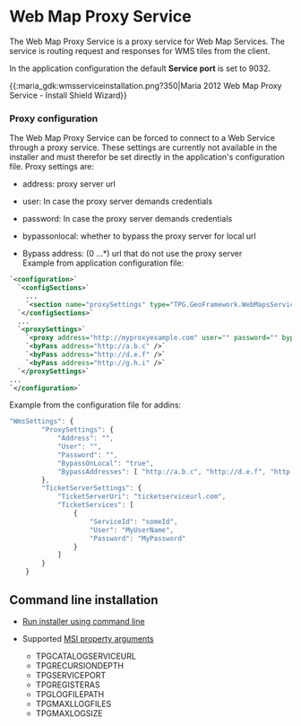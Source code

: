 #  Web Map Proxy Service

The Web Map Proxy Service is a proxy service for Web Map Services. The service is routing request and responses for WMS tiles from the client.

In the application configuration the default **Service port** is set to 9032.

{{:maria_gdk:wmsserviceinstallation.png?350|Maria 2012 Web Map Proxy Service - Install Shield Wizard}}
### Proxy configuration

The Web Map Proxy Service can be forced to connect to a Web Service through a proxy service. These settings are currently not available in the installer and must therefor be set directly in the application's configuration file.
Proxy settings are:

*  address: proxy server url

*  user: In case the proxy server demands credentials

*  password: In case the proxy server demands credentials

*  bypassonlocal: whether to bypass the proxy server for local url

*  Bypass address: (0 …*) url that do not use the proxy server  
Example from application configuration file:

```xml
`<configuration>`
  `<configSections>`
    ...
    `<section name="proxySettings" type="TPG.GeoFramework.WebMapsService.ProxyConfiguration, TPG.GeoFramework.WebMapsService" />`
  `</configSections>`
  ...
  `<proxySettings>`
    `<proxy address="http://myproxyexample.com" user="" password="" bypassOnLocal="true" />`
    `<byPass address="http://a.b.c" />`
    `<byPass address="http://d.e.f" />`
    `<byPass address="http://g.h.i" />`
  `</proxySettings>`
...
`</configuration>`
```

Example from the configuration file for addins:

```javascript
"WmsSettings": {
        "ProxySettings": {
            "Address": "",
            "User": "",
            "Password": "",
            "BypassOnLocal": "true",
            "BypassAddresses": [ "http://a.b.c", "http://d.e.f", "http://g.h.i" ]
        },
        "TicketServerSettings": {
            "TicketServerUri": "ticketserviceurl.com",
            "TicketServices": [
                {
                    "ServiceId": "someId",
                    "User": "MyUserName",
                    "Password": "MyPassword"
                }
            ]
        }
    }
```
## Command line installation


*  [Run installer using command line](./commandlineinstall)

*  Supported [MSI property arguments](./propertyarguments)
    * TPGCATALOGSERVICEURL
    * TPGRECURSIONDEPTH
    * TPGSERVICEPORT
    * TPGREGISTERAS
    * TPGLOGFILEPATH
    * TPGMAXLLOGFILES
    * TPGMAXLOGSIZE
